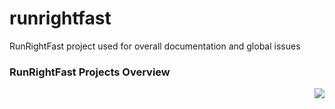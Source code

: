 runrightfast
============

RunRightFast project used for overall documentation and global issues

### RunRightFast Projects Overview
<img align="right" src="https://raw.github.com/runrightfast/runrightfast/master/docs/images/runrightfast-projects.png" />
